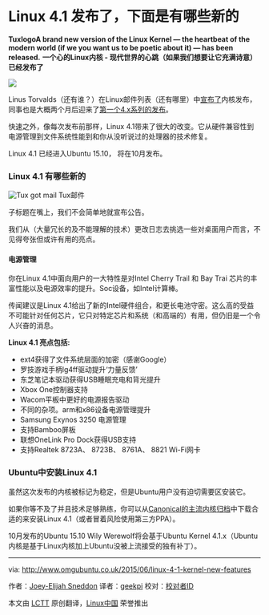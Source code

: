 Linux 4.1 发布了，下面是有哪些新的
================================================================================
**TuxlogoA brand new version of the Linux Kernel — the heartbeat of the modern world (if we you want us to be poetic about it) — has been released.**
**一个心的Linux内核 - 现代世界的心跳（如果我们想要让它充满诗意）已经发布了**

![](http://www.omgubuntu.co.uk/wp-content/uploads/2011/07/Tux-psd3894.jpg)

Linus Torvalds（还有谁？）在Linux邮件列表（还有哪里）中[宣布了][1]内核发布，同事也是大概两个月后迎来了[第一个4.x系列的发布][2]。

快速之外，像每次发布前那样，Linux 4.1带来了很大的改变。它从硬件兼容性到电源管理到文件系统性能到和你从没听说过的处理器的技术修复。

Linux 4.1 已经进入Ubuntu 15.10， 将在10月发布。

### Linux 4.1 有哪些新的 ###

![Tux got mail](http://www.omgubuntu.co.uk/wp-content/uploads/2015/06/linux-kernel-4-11-350x200.jpg)
Tux邮件

子标题在嘴上，我们不会简单地就宣布公告。

我们从（大量冗长的及不能理解的技术）更改日志去挑选一些对桌面用户而言，不见得夸张但或许有用的亮点。

#### 电源管理 ####

你在Linux 4.1中面向用户的一大特性是对Intel Cherry Trail 和 Bay Trai 芯片的丰富性能以及电源效率的提升。Soc设备，如Intel计算棒。

传闻建议是Linux 4.1给出了新的Intel硬件组合，和更长电池守密。这么高的受益不可能针对任何芯片，它只对特定芯片和系统（和高端的）有用，但仍旧是一个令人兴奋的消息。

**Linux 4.1 亮点包括:**

- ext4获得了文件系统层面的加密（感谢Google）
- 罗技游戏手柄lg4ff驱动提升‘力量反馈’
- 东芝笔记本驱动获得USB睡眠充电和背光提升
- Xbox One控制器支持
- Wacom平板中更好的电源报告驱动
- 不同的杂项。arm和x86设备电源管理提升
- Samsung Exynos 3250 电源管理
- 支持Bamboo屏板
- 联想OneLink Pro Dock获得USB支持
- 支持Realtek 8723A、 8723B、 8761A、 8821 Wi-Fi网卡

### Ubuntu中安装Linux 4.1 ###

虽然这次发布的内核被标记为稳定，但是Ubuntu用户没有迫切需要区安装它。

如果你等不及了并且技术足够熟练，你可以从[Canonical的主流内核归档][3]中下载合适的来安装Linux 4.1（或者冒着风险使用第三方PPA）。

10月发布的Ubuntu 15.10 Wily Werewolf将会基于Ubuntu Kernel 4.1.x（Ubuntu内核是基于Linux内核加上Ubuntu没被上流接受的独有补丁）。

--------------------------------------------------------------------------------

via: http://www.omgubuntu.co.uk/2015/06/linux-4-1-kernel-new-features

作者：[Joey-Elijah Sneddon][a]
译者：[geekpi](https://github.com/geekpi)
校对：[校对者ID](https://github.com/校对者ID)

本文由 [LCTT](https://github.com/LCTT/TranslateProject) 原创翻译，[Linux中国](https://linux.cn/) 荣誉推出

[a]:https://plus.google.com/117485690627814051450/?rel=author
[1]:https://lkml.org/lkml/2015/6/22/8
[2]:http://www.omgubuntu.co.uk/2015/04/linux-kernel-4-0-new-features
[3]:http://kernel.ubuntu.com/~kernel-ppa/mainline/?C=N;O=D
